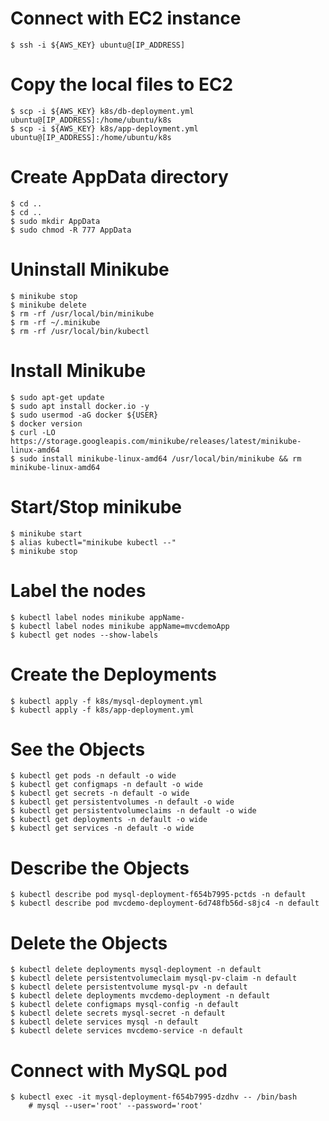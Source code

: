 # Connect with EC2 instance

    $ ssh -i ${AWS_KEY} ubuntu@[IP_ADDRESS]

# Copy the local files to EC2

    $ scp -i ${AWS_KEY} k8s/db-deployment.yml ubuntu@[IP_ADDRESS]:/home/ubuntu/k8s
    $ scp -i ${AWS_KEY} k8s/app-deployment.yml ubuntu@[IP_ADDRESS]:/home/ubuntu/k8s

# Create AppData directory

    $ cd ..
    $ cd ..
    $ sudo mkdir AppData
    $ sudo chmod -R 777 AppData

# Uninstall Minikube

    $ minikube stop
    $ minikube delete 
    $ rm -rf /usr/local/bin/minikube
    $ rm -rf ~/.minikube
    $ rm -rf /usr/local/bin/kubectl

# Install Minikube

    $ sudo apt-get update
    $ sudo apt install docker.io -y
    $ sudo usermod -aG docker ${USER}
    $ docker version
    $ curl -LO https://storage.googleapis.com/minikube/releases/latest/minikube-linux-amd64
    $ sudo install minikube-linux-amd64 /usr/local/bin/minikube && rm minikube-linux-amd64

# Start/Stop minikube

    $ minikube start
    $ alias kubectl="minikube kubectl --"
    $ minikube stop

# Label the nodes

    $ kubectl label nodes minikube appName-
    $ kubectl label nodes minikube appName=mvcdemoApp
    $ kubectl get nodes --show-labels

# Create the Deployments

    $ kubectl apply -f k8s/mysql-deployment.yml
    $ kubectl apply -f k8s/app-deployment.yml

# See the Objects

    $ kubectl get pods -n default -o wide
    $ kubectl get configmaps -n default -o wide
    $ kubectl get secrets -n default -o wide
    $ kubectl get persistentvolumes -n default -o wide
    $ kubectl get persistentvolumeclaims -n default -o wide
    $ kubectl get deployments -n default -o wide
    $ kubectl get services -n default -o wide

# Describe the Objects

    $ kubectl describe pod mysql-deployment-f654b7995-pctds -n default
    $ kubectl describe pod mvcdemo-deployment-6d748fb56d-s8jc4 -n default

# Delete the Objects

    $ kubectl delete deployments mysql-deployment -n default
    $ kubectl delete persistentvolumeclaim mysql-pv-claim -n default
    $ kubectl delete persistentvolume mysql-pv -n default
    $ kubectl delete deployments mvcdemo-deployment -n default
    $ kubectl delete configmaps mysql-config -n default
    $ kubectl delete secrets mysql-secret -n default
    $ kubectl delete services mysql -n default
    $ kubectl delete services mvcdemo-service -n default

# Connect with MySQL pod

    $ kubectl exec -it mysql-deployment-f654b7995-dzdhv -- /bin/bash
        # mysql --user='root' --password='root'

